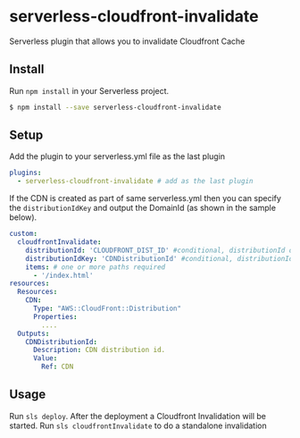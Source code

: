 # serverless-cloudfront-invalidate
Serverless plugin that allows you to invalidate Cloudfront Cache

## Install

Run `npm install` in your Serverless project.

```sh
$ npm install --save serverless-cloudfront-invalidate
```

## Setup

Add the plugin to your serverless.yml file as the last plugin

```yaml
plugins:
  - serverless-cloudfront-invalidate # add as the last plugin
```
If the CDN is created as part of same serverless.yml then you can specify the ```distributionIdKey``` and output the DomainId (as shown in the sample below).
```yaml
custom:
  cloudfrontInvalidate:
    distributionId: 'CLOUDFRONT_DIST_ID' #conditional, distributionId or distributionIdKey is required.
    distributionIdKey: 'CDNDistributionId' #conditional, distributionId or distributionIdKey is required.
    items: # one or more paths required
      - '/index.html'
resources:
  Resources:
    CDN:
      Type: "AWS::CloudFront::Distribution"
      Properties:
        ....
  Outputs:
    CDNDistributionId:
      Description: CDN distribution id.
      Value:
        Ref: CDN
```

## Usage

Run `sls deploy`. After the deployment a Cloudfront Invalidation will be started.
Run `sls cloudfrontInvalidate` to do a standalone invalidation
